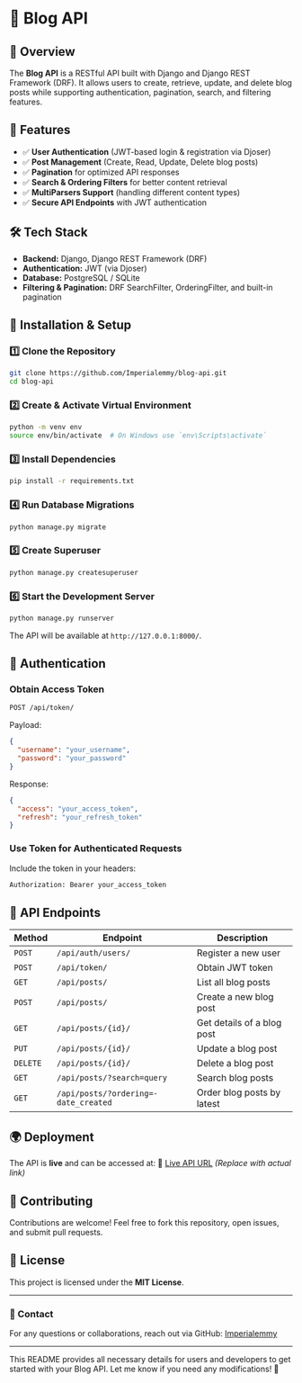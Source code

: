 # 📝 Blog API

## 📌 Overview
The **Blog API** is a RESTful API built with Django and Django REST Framework (DRF). It allows users to create, retrieve, update, and delete blog posts while supporting authentication, pagination, search, and filtering features.

## 🚀 Features
- ✅ **User Authentication** (JWT-based login & registration via Djoser)
- ✅ **Post Management** (Create, Read, Update, Delete blog posts)
- ✅ **Pagination** for optimized API responses
- ✅ **Search & Ordering Filters** for better content retrieval
- ✅ **MultiParsers Support** (handling different content types)
- ✅ **Secure API Endpoints** with JWT authentication

## 🛠️ Tech Stack
- **Backend:** Django, Django REST Framework (DRF)
- **Authentication:** JWT (via Djoser)
- **Database:** PostgreSQL / SQLite
- **Filtering & Pagination:** DRF SearchFilter, OrderingFilter, and built-in pagination

## 📂 Installation & Setup
### 1️⃣ Clone the Repository
```bash
git clone https://github.com/Imperialemmy/blog-api.git
cd blog-api
```

### 2️⃣ Create & Activate Virtual Environment
```bash
python -m venv env
source env/bin/activate  # On Windows use `env\Scripts\activate`
```

### 3️⃣ Install Dependencies
```bash
pip install -r requirements.txt
```

### 4️⃣ Run Database Migrations
```bash
python manage.py migrate
```

### 5️⃣ Create Superuser
```bash
python manage.py createsuperuser
```

### 6️⃣ Start the Development Server
```bash
python manage.py runserver
```
The API will be available at `http://127.0.0.1:8000/`.

## 🔑 Authentication
### Obtain Access Token
```bash
POST /api/token/
```
Payload:
```json
{
  "username": "your_username",
  "password": "your_password"
}
```
Response:
```json
{
  "access": "your_access_token",
  "refresh": "your_refresh_token"
}
```

### Use Token for Authenticated Requests
Include the token in your headers:
```bash
Authorization: Bearer your_access_token
```

## 📝 API Endpoints
| Method | Endpoint | Description |
|--------|---------|-------------|
| `POST` | `/api/auth/users/` | Register a new user |
| `POST` | `/api/token/` | Obtain JWT token |
| `GET` | `/api/posts/` | List all blog posts |
| `POST` | `/api/posts/` | Create a new blog post |
| `GET` | `/api/posts/{id}/` | Get details of a blog post |
| `PUT` | `/api/posts/{id}/` | Update a blog post |
| `DELETE` | `/api/posts/{id}/` | Delete a blog post |
| `GET` | `/api/posts/?search=query` | Search blog posts |
| `GET` | `/api/posts/?ordering=-date_created` | Order blog posts by latest |

## 🌍 Deployment
The API is **live** and can be accessed at:
🔗 [Live API URL](#) *(Replace with actual link)*

## 🤝 Contributing
Contributions are welcome! Feel free to fork this repository, open issues, and submit pull requests.

## 📜 License
This project is licensed under the **MIT License**.

---

### 📧 Contact
For any questions or collaborations, reach out via GitHub: [Imperialemmy](https://github.com/Imperialemmy)

---

This README provides all necessary details for users and developers to get started with your Blog API. Let me know if you need any modifications! 🚀

